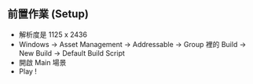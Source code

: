 ## 前置作業 (Setup)

- 解析度是 1125 x 2436
- Windows -> Asset Management -> Addressable -> Group 裡的 Build -> New Build -> Default Build Script
- 開啟 Main 場景
- Play !